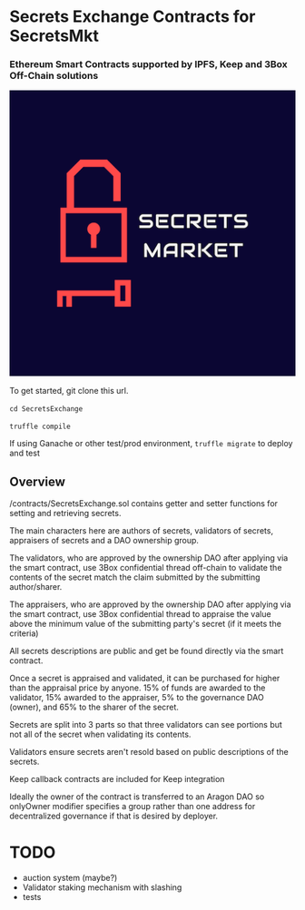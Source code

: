 # Secrets Exchange Contracts for SecretsMkt

### Ethereum Smart Contracts supported by IPFS, Keep and 3Box Off-Chain solutions

![Secrets Exchange Logo](images/logo.png)

To get started, git clone this url.

`cd SecretsExchange`

`truffle compile`

If using Ganache or other test/prod environment, `truffle migrate` to deploy and test


## Overview

/contracts/SecretsExchange.sol contains getter and setter functions for setting and retrieving secrets.

The main characters here are authors of secrets, validators of secrets, appraisers of secrets and a DAO ownership group.

The validators, who are approved by the ownership DAO after applying via the smart contract, use 3Box confidential thread off-chain to validate the contents of the secret match the claim submitted by the submitting author/sharer.

The appraisers, who are approved by the ownership DAO after applying via the smart contract, use 3Box confidential thread to appraise the value above the minimum value of the submitting party's secret (if it meets the criteria)

All secrets descriptions are public and get be found directly via the smart contract.


Once a secret is appraised and validated, it can be purchased for higher than the appraisal price by anyone. 15% of funds are awarded to the validator, 15% awarded to the appraiser, 5% to the governance DAO (owner), and 65% to the sharer of the secret.


Secrets are split into 3 parts so that three validators can see portions but not all of the secret when validating its contents.

Validators ensure secrets aren't resold based on public descriptions of the secrets.

Keep callback contracts are included for Keep integration

Ideally the owner of the contract is transferred to an Aragon DAO so onlyOwner modifier specifies a group rather than one address for decentralized governance if that is desired by deployer.



# TODO

- auction system (maybe?)
- Validator staking mechanism with slashing
- tests
